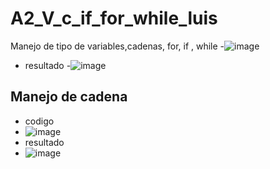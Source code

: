 # A2_V_c_if_for_while_luis
Manejo de tipo de variables,cadenas, for, if , while
-![image](https://github.com/user-attachments/assets/1d14062f-ca2f-4ce8-ac28-b2102576c229)
- resultado
-![image](https://github.com/user-attachments/assets/87a5d0c0-0d88-47bb-b5ed-b47ec410a230)
## Manejo de cadena
- codigo
- ![image](https://github.com/user-attachments/assets/8e2185a2-8b5f-4f8d-9311-803a3601f33d)
- resultado
- ![image](https://github.com/user-attachments/assets/d4ac11ee-23b0-4ad2-a89e-0686505789fb)
